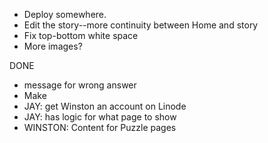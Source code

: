 - Deploy somewhere.
- Edit the story--more continuity between Home and story
- Fix top-bottom white space
- More images?

DONE
- message for wrong answer
- Make <Tutorial>
- JAY: get Winston an account on Linode
- JAY: <App> has logic for what page to show
- WINSTON: Content for Puzzle pages
